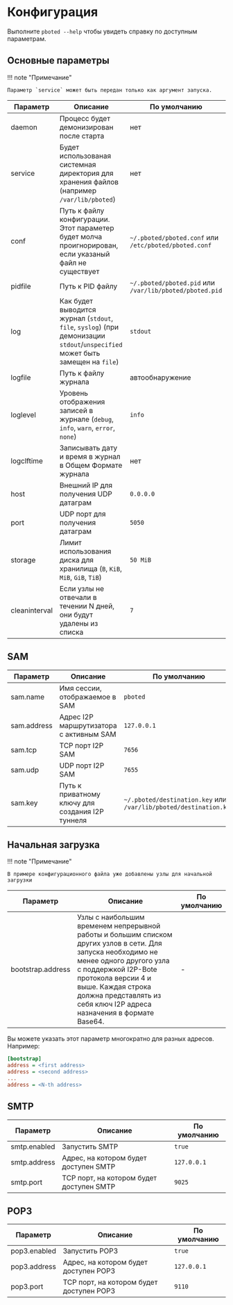 # Конфигурация

Выполните `pboted --help` чтобы увидеть справку по доступным параметрам.

## Основные параметры

!!! note "Примечание"

    Параметр `service` может быть передан только как аргумент запуска.

| Параметр      | Описание                                                                                                | По умолчанию                                            |
|---------------|---------------------------------------------------------------------------------------------------------|---------------------------------------------------------|
| daemon        | Процесс будет демонизирован после старта                                                                | нет                                                     |
| service       | Будет использованая системная директория для хранения файлов (например `/var/lib/pboted`)               | нет                                                     |
| conf          | Путь к файлу конфигурации. Этот параметер будет молча проигнорирован, если указаный файл не существует  | `~/.pboted/pboted.conf` или `/etc/pboted/pboted.conf`   |
| pidfile       | Путь к PID файлу                                                                                        | `~/.pboted/pboted.pid` или `/var/lib/pboted/pboted.pid` |
| log           | Как будет выводится журнал (`stdout`, `file`, `syslog`) (при демонизации `stdout`/`unspecified` может быть замещен на `file`) | `stdout`                          |
| logfile       | Путь к файлу журнала                                                                                    | автообнаружение                                         |
| loglevel      | Уровень отображения записей в журнале (`debug`, `info`, `warn`, `error`, `none`)                        | `info`                                                  |
| logclftime    | Записывать дату и время в журнал в Общем Формате журнала                                                | нет                                                     |
| host          | Внешний IP для получения UDP датаграм                                                                   | `0.0.0.0`                                               |
| port          | UDP порт для получения датаграм                                                                         | `5050`                                                  |
| storage       | Лимит использования диска для хранилища (`B`, `KiB`, `MiB`, `GiB`, `TiB`)                               | `50 MiB`                                                |
| cleaninterval | Если узлы не отвечали в течении N дней, они будут удалены из списка                                     | `7`                                                     |

## SAM

| Параметр    | Описание                                         | По умолчанию                                                      |
|-------------|--------------------------------------------------|-------------------------------------------------------------------|
| sam.name    | Имя сессии, отображаемое в SAM                   | `pboted`                                                          |
| sam.address | Адрес I2P маршрутизатора с активным SAM          | `127.0.0.1`                                                       |
| sam.tcp     | TCP порт I2P SAM                                 | `7656`                                                            |
| sam.udp     | UDP порт I2P SAM                                 | `7655`                                                            |
| sam.key     | Путь к приватному ключу для создания I2P туннеля | `~/.pboted/destination.key` или `/var/lib/pboted/destination.key` |

## Начальная загрузка

!!! note "Примечание"

    В примере конфигурационного файла уже добавлены узлы для начальной загрузки

| Параметр          | Описание                           | По умолчанию |
|-------------------|------------------------------------|--------------|
| bootstrap.address | Узлы с наибольшим временем непрерывной работы и большим списком других узлов в сети. Для запуска необходимо не менее одного другого узла с поддержкой I2P-Bote протокола версии 4 и выше. Каждая строка должна представлять из себя ключ I2P адреса назначения в формате Base64. |-|

Вы можете указать этот параметр многократно для разных адресов.  
Например:

```ini
[bootstrap]
address = <first address>
address = <second address>
...
address = <N-th address>
```

## SMTP

| Параметр     | Описание                                 | По умолчанию |
|--------------|------------------------------------------|--------------|
| smtp.enabled | Запустить SMTP                           | `true`       |
| smtp.address | Адрес, на котором будет доступен SMTP    | `127.0.0.1`  |
| smtp.port    | TCP порт, на котором будет доступен SMTP | `9025`       |

## POP3

| Параметр     | Описание                                 | По умолчанию |
|--------------|------------------------------------------|--------------|
| pop3.enabled | Запустить POP3                           | `true`       |
| pop3.address | Адрес, на котором будет доступен POP3    | `127.0.0.1`  |
| pop3.port    | TCP порт, на котором будет доступен POP3 | `9110`       |
